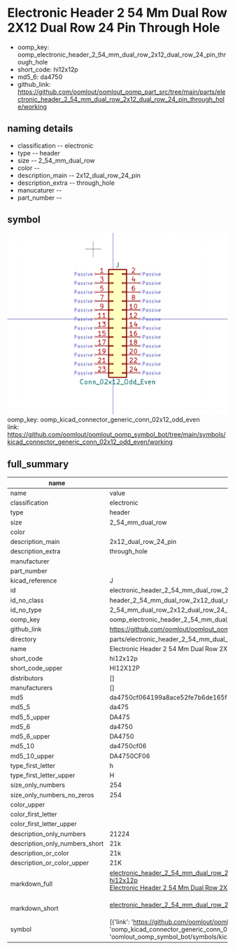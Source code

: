# Electronic Header 2 54 Mm Dual Row 2X12 Dual Row 24 Pin Through Hole

  
* oomp_key: oomp_electronic_header_2_54_mm_dual_row_2x12_dual_row_24_pin_through_hole 
* short_code: hi12x12p
* md5_6: da4750  
* github_link: https://github.com/oomlout/oomlout_oomp_part_src/tree/main/parts/electronic_header_2_54_mm_dual_row_2x12_dual_row_24_pin_through_hole/working  
## naming details
* classification -- electronic
* type -- header
* size -- 2_54_mm_dual_row
* color -- 
* description_main -- 2x12_dual_row_24_pin
* description_extra -- through_hole
* manucaturer -- 
* part_number -- 



## symbol

![](symbol/0/working/working_600.png)  
oomp_key: oomp_kicad_connector_generic_conn_02x12_odd_even  
link: https://github.com/oomlout/oomlout_oomp_symbol_bot/tree/main/symbols/kicad_connector_generic_conn_02x12_odd_even/working  


## full_summary
| name | value | 
| --- | --- | 
| name | value | 
| classification | electronic | 
| type | header | 
| size | 2_54_mm_dual_row | 
| color |  | 
| description_main | 2x12_dual_row_24_pin | 
| description_extra | through_hole | 
| manufacturer |  | 
| part_number |  | 
| kicad_reference | J | 
| id | electronic_header_2_54_mm_dual_row_2x12_dual_row_24_pin_through_hole | 
| id_no_class | header_2_54_mm_dual_row_2x12_dual_row_24_pin_through_hole | 
| id_no_type | 2_54_mm_dual_row_2x12_dual_row_24_pin_through_hole | 
| oomp_key | oomp_electronic_header_2_54_mm_dual_row_2x12_dual_row_24_pin_through_hole | 
| github_link | https://github.com/oomlout/oomlout_oomp_part_src/tree/main/parts/electronic_header_2_54_mm_dual_row_2x12_dual_row_24_pin_through_hole/working | 
| directory | parts/electronic_header_2_54_mm_dual_row_2x12_dual_row_24_pin_through_hole | 
| name | Electronic Header 2 54 Mm Dual Row 2X12 Dual Row 24 Pin Through Hole | 
| short_code | hi12x12p | 
| short_code_upper | HI12X12P | 
| distributors | [] | 
| manufacturers | [] | 
| md5 | da4750cf064199a8ace52fe7b6de165f | 
| md5_5 | da475 | 
| md5_5_upper | DA475 | 
| md5_6 | da4750 | 
| md5_6_upper | DA4750 | 
| md5_10 | da4750cf06 | 
| md5_10_upper | DA4750CF06 | 
| type_first_letter | h | 
| type_first_letter_upper | H | 
| size_only_numbers | 254 | 
| size_only_numbers_no_zeros | 254 | 
| color_upper |  | 
| color_first_letter |  | 
| color_first_letter_upper |  | 
| description_only_numbers | 21224 | 
| description_only_numbers_short | 21k | 
| description_or_color | 21k | 
| description_or_color_upper | 21K | 
| markdown_full | [electronic_header_2_54_mm_dual_row_2x12_dual_row_24_pin_through_hole](https://github.com/oomlout/oomlout_oomp_part_src/tree/main/parts/electronic_header_2_54_mm_dual_row_2x12_dual_row_24_pin_through_hole/working)<br>[hi12x12p](https://github.com/oomlout/oomlout_oomp_part_src/tree/main/parts/electronic_header_2_54_mm_dual_row_2x12_dual_row_24_pin_through_hole/working)<br>[Electronic Header 2 54 Mm Dual Row 2X12 Dual Row 24 Pin Through Hole](https://github.com/oomlout/oomlout_oomp_part_src/tree/main/parts/electronic_header_2_54_mm_dual_row_2x12_dual_row_24_pin_through_hole/working)<br><br> | 
| markdown_short | [electronic_header_2_54_mm_dual_row_2x12_dual_row_24_pin_through_hole](https://github.com/oomlout/oomlout_oomp_part_src/tree/main/parts/electronic_header_2_54_mm_dual_row_2x12_dual_row_24_pin_through_hole/working)<br><br> | 
| symbol | [{'link': 'https://github.com/oomlout/oomlout_oomp_symbol_bot/tree/main/symbols/kicad_connector_generic_conn_02x12_odd_even', 'oomp_key': 'oomp_kicad_connector_generic_conn_02x12_odd_even', 'directory': 'oomlout_oomp_symbol_bot/symbols/kicad_connector_generic_conn_02x12_odd_even//working/working.kicad_sym'}] | 
